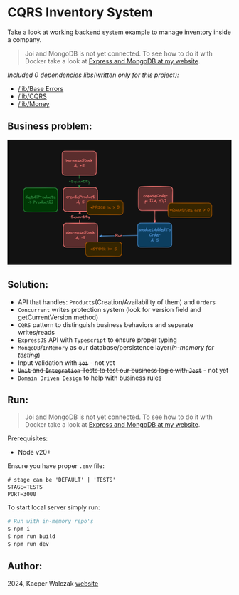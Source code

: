 # CQRS Inventory System

Take a look at working backend system example to manage inventory inside a company.

> Joi and MongoDB is not yet connected. To see how to do it with Docker take a look at [Express and MongoDB at my website](https://quak.com.pl/learn/node/dockerize-express-and-mongo/).

*Included 0 dependencies libs(written only for this project):*
- [/lib/Base Errors](/lib/base-errors.ts)
- [/lib/CQRS](/lib/cqrs.ts)
- [/lib/Money](/lib/money.ts)

## Business problem:

![problem diagram](./assets/business_problem.png)

## Solution:
- API that handles: `Products`(Creation/Availability of them) and `Orders`
- `Concurrent` writes protection system (look for version field and getCurrentVersion method)
- `CQRS` pattern to distinguish business behaviors and separate writes/reads
- `ExpressJS` API with `Typescript` to ensure proper typing
- `MongoDB`/`InMemory` as our database/persistence layer(*in-memory for testing*)
- ~~Input validation with `joi`~~ - not yet
- ~~`Unit` and `Integration` Tests to test our business logic with `Jest`~~ - not yet
- `Domain Driven Design` to help with business rules

## Run: 

> Joi and MongoDB is not yet connected. To see how to do it with Docker take a look at [Express and MongoDB at my website](https://quak.com.pl/learn/node/dockerize-express-and-mongo/).

Prerequisites:
- Node v20+

Ensure you have proper `.env` file:
```env copy
# stage can be 'DEFAULT' | 'TESTS'
STAGE=TESTS
PORT=3000
```
To start local server simply run:
```bash copy
# Run with in-memory repo's
$ npm i
$ npm run build
$ npm run dev
```

## Author:
2024, Kacper Walczak [website](https://quak.com.pl)
